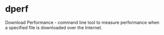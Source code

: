 # dperf

Download Performance - command line tool to measure performance when a specified file is downloaded over the Internet.
